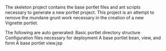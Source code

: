 The skeleton project contains the base portlet files and ant scripts necessary to generate a new portlet project. This project is an attempt to remove the mundane grunt work necessary in the creation of a new Vignette portlet.

The following are auto generated:
Basic portlet directory structure
Configuration files necessary for deployment
A base portlet bean, view, and form
A base portlet view.jsp
